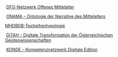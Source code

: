 
 [DFG-Netzwerk Offenes Mittelalter](https://offenesmittelalter.org/ "DFG-Netzwerk Offenes Mittelalter")

 [ONAMA – Ontologie der Narrative des Mittelalters](http://onama.sbg.ac.at/ "ONAMA - Ontologie der Narrative des Mittelalters")

 [MHDBDB-Textreihentypologie](https://www.marketext.at/Textreihentypologie/ "MHDBDB-Textreihentypologie")

 [DiTAH – Digitale Transformation der Österreichischen Geisteswissenschaften](https://www.ditah.at/ "DiTAH - Digitale Transformation der Österreichischen Geisteswissenschaften")

 [KONDE – Kompetenznetzwerk Digitale Edition](https://www.digitale-edition.at/ "https://www.digitale-edition.at/") 